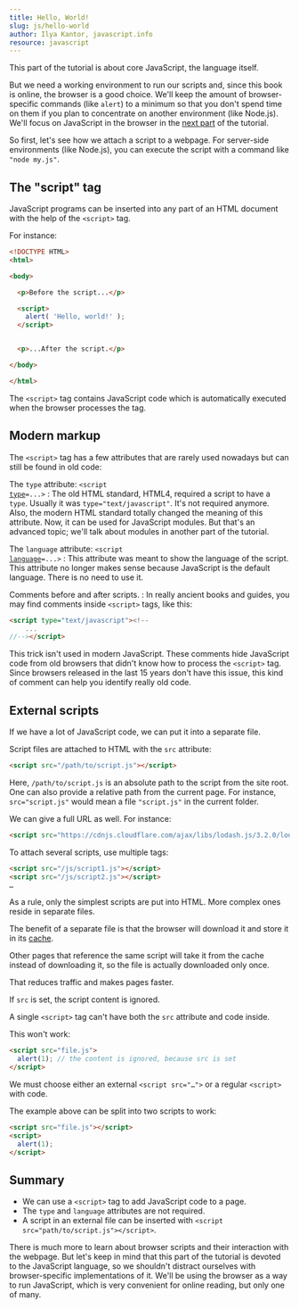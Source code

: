 ```yaml
---
title: Hello, World!
slug: js/hello-world
author: Ilya Kantor, javascript.info
resource: javascript
---
```


This part of the tutorial is about core JavaScript, the language itself.

But we need a working environment to run our scripts and, since this book is online, the browser is a good choice. We'll keep the amount of browser-specific commands (like `alert`) to a minimum so that you don't spend time on them if you plan to concentrate on another environment (like Node.js). We'll focus on JavaScript in the browser in the [next part](/ui) of the tutorial.

So first, let's see how we attach a script to a webpage. For server-side environments (like Node.js), you can execute the script with a command like `"node my.js"`.


## The "script" tag

JavaScript programs can be inserted into any part of an HTML document with the help of the `<script>` tag.

For instance:

```html
<!DOCTYPE HTML>
<html>

<body>

  <p>Before the script...</p>

  <script>
    alert( 'Hello, world!' );
  </script>


  <p>...After the script.</p>

</body>

</html>
```

The `<script>` tag contains JavaScript code which is automatically executed when the browser processes the tag.


## Modern markup

The `<script>` tag has a few attributes that are rarely used nowadays but can still be found in old code:

The `type` attribute: <code>&lt;script <u>type</u>=...&gt;</code>
: The old HTML standard, HTML4, required a script to have a `type`. Usually it was `type="text/javascript"`. It's not required anymore. Also, the modern HTML standard totally changed the meaning of this attribute. Now, it can be used for JavaScript modules. But that's an advanced topic; we'll talk about modules in another part of the tutorial.

The `language` attribute: <code>&lt;script <u>language</u>=...&gt;</code>
: This attribute was meant to show the language of the script. This attribute no longer makes sense because JavaScript is the default language. There is no need to use it.

Comments before and after scripts.
: In really ancient books and guides, you may find comments inside `<script>` tags, like this:

```html
<script type="text/javascript"><!--
    ...
//--></script>
```

This trick isn't used in modern JavaScript. These comments hide JavaScript code from old browsers that didn't know how to process the `<script>` tag. Since browsers released in the last 15 years don't have this issue, this kind of comment can help you identify really old code.


## External scripts

If we have a lot of JavaScript code, we can put it into a separate file.

Script files are attached to HTML with the `src` attribute:

```html
<script src="/path/to/script.js"></script>
```

Here, `/path/to/script.js` is an absolute path to the script from the site root. One can also provide a relative path from the current page. For instance, `src="script.js"` would mean a file `"script.js"` in the current folder.

We can give a full URL as well. For instance:

```html
<script src="https://cdnjs.cloudflare.com/ajax/libs/lodash.js/3.2.0/lodash.js"></script>
```

To attach several scripts, use multiple tags:

```html
<script src="/js/script1.js"></script>
<script src="/js/script2.js"></script>
…
```

<div class="info">
As a rule, only the simplest scripts are put into HTML. More complex ones reside in separate files.

The benefit of a separate file is that the browser will download it and store it in its [cache](https://en.wikipedia.org/wiki/Web_cache).

Other pages that reference the same script will take it from the cache instead of downloading it, so the file is actually downloaded only once.

That reduces traffic and makes pages faster.
</div>

<div class="warn-imp">
<span class="header-imp">If <code>src</code> is set, the script content is ignored.</span>
<span class="content">

A single `<script>` tag can't have both the `src` attribute and code inside.

This won't work:

```html
<script src="file.js">
  alert(1); // the content is ignored, because src is set
</script>
```

We must choose either an external `<script src="…">` or a regular `<script>` with code.

The example above can be split into two scripts to work:

```html
<script src="file.js"></script>
<script>
  alert(1);
</script>
```
</span>
</div>

## Summary

- We can use a `<script>` tag to add JavaScript code to a page.
- The `type` and `language` attributes are not required.
- A script in an external file can be inserted with `<script src="path/to/script.js"></script>`.


There is much more to learn about browser scripts and their interaction with the webpage. But let's keep in mind that this part of the tutorial is devoted to the JavaScript language, so we shouldn't distract ourselves with browser-specific implementations of it. We'll be using the browser as a way to run JavaScript, which is very convenient for online reading, but only one of many.
